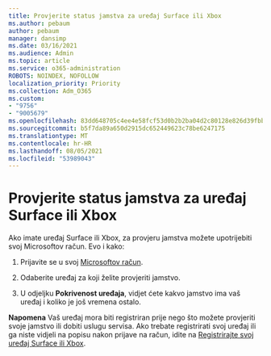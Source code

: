 ```yaml
---
title: Provjerite status jamstva za uređaj Surface ili Xbox
ms.author: pebaum
author: pebaum
manager: dansimp
ms.date: 03/16/2021
ms.audience: Admin
ms.topic: article
ms.service: o365-administration
ROBOTS: NOINDEX, NOFOLLOW
localization_priority: Priority
ms.collection: Adm_O365
ms.custom:
- "9756"
- "9005679"
ms.openlocfilehash: 83dd648705c4ee4e58fcf53d0b2b2ba04d2c80128e826d39fbb2061eb547f63e
ms.sourcegitcommit: b5f7da89a650d2915dc652449623c78be6247175
ms.translationtype: MT
ms.contentlocale: hr-HR
ms.lasthandoff: 08/05/2021
ms.locfileid: "53989043"
---
```

# <a name="check-the-warranty-status-for-a-surface-or-xbox-device"></a>Provjerite status jamstva za uređaj Surface ili Xbox

Ako imate uređaj Surface ili Xbox, za provjeru jamstva možete upotrijebiti svoj Microsoftov račun. Evo i kako:

1. Prijavite se u svoj [Microsoftov račun](https://account.microsoft.com/devices/). 

1. Odaberite uređaj za koji želite provjeriti jamstvo.

1. U odjeljku **Pokrivenost uređaja**, vidjet ćete kakvo jamstvo ima vaš uređaj i koliko je još vremena ostalo.

**Napomena** Vaš uređaj mora biti registriran prije nego što možete provjeriti svoje jamstvo ili dobiti uslugu servisa. Ako trebate registrirati svoj uređaj ili ga niste vidjeli na popisu nakon prijave na račun, idite na [Registrirajte svoj uređaj Surface ili Xbox](https://support.microsoft.com/surface/register-your-surface-or-xbox-fd7d73f8-b0e6-c9fa-e83b-0b64652e2376).

